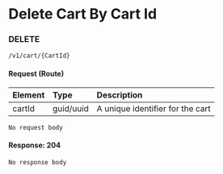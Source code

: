 # Delete Cart By Cart Id



### **DELETE**

```text
/v1/cart/{CartId}
```

#### Request \(Route\)

| Element | Type | Description |
| :--- | :--- | :--- |
| cartId | guid/uuid | A unique identifier for the cart |

```text
No request body
```

#### Response: 204

```text
No response body
```

